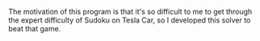 The motivation of this program is that it's so difficult to me to get through the expert difficulty of Sudoku on Tesla Car, so I developed this solver to beat that game.
